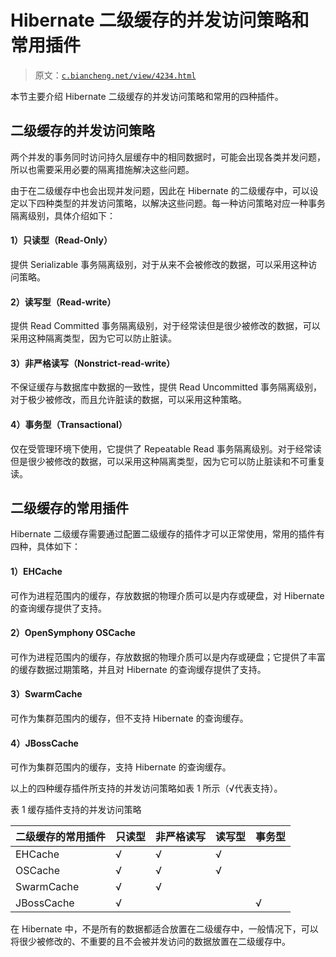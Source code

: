 # Hibernate 二级缓存的并发访问策略和常用插件

> 原文：[`c.biancheng.net/view/4234.html`](http://c.biancheng.net/view/4234.html)

本节主要介绍 Hibernate 二级缓存的并发访问策略和常用的四种插件。

## 二级缓存的并发访问策略

两个并发的事务同时访问持久层缓存中的相同数据时，可能会出现各类并发问题，所以也需要采用必要的隔离措施解决这些问题。

由于在二级缓存中也会出现并发问题，因此在 Hibernate 的二级缓存中，可以设定以下四种类型的并发访问策略，以解决这些问题。每一种访问策略对应一种事务隔离级别，具体介绍如下：

#### 1）只读型（Read-Only）

提供 Serializable 事务隔离级别，对于从来不会被修改的数据，可以采用这种访问策略。

#### 2）读写型（Read-write）

提供 Read Committed 事务隔离级别，对于经常读但是很少被修改的数据，可以采用这种隔离类型，因为它可以防止脏读。

#### 3）非严格读写（Nonstrict-read-write）

不保证缓存与数据库中数据的一致性，提供 Read Uncommitted 事务隔离级别，对于极少被修改，而且允许脏读的数据，可以采用这种策略。

#### 4）事务型（Transactional）

仅在受管理环境下使用，它提供了 Repeatable Read 事务隔离级别。对于经常读但是很少被修改的数据，可以采用这种隔离类型，因为它可以防止脏读和不可重复读。

## 二级缓存的常用插件

Hibernate 二级缓存需要通过配置二级缓存的插件才可以正常使用，常用的插件有四种，具体如下：

#### 1）EHCache

可作为进程范围内的缓存，存放数据的物理介质可以是内存或硬盘，对 Hibernate 的查询缓存提供了支持。

#### 2）OpenSymphony OSCache

可作为进程范围内的缓存，存放数据的物理介质可以是内存或硬盘；它提供了丰富的缓存数据过期策略，并且对 Hibernate 的查询缓存提供了支持。

#### 3）SwarmCache

可作为集群范围内的缓存，但不支持 Hibernate 的查询缓存。

#### 4）JBossCache

可作为集群范围内的缓存，支持 Hibernate 的查询缓存。

以上的四种缓存插件所支持的并发访问策略如表 1 所示（√代表支持）。

表 1 缓存插件支持的并发访问策略

| 二级缓存的常用插件 | 只读型 | 非严格读写 | 读写型 | 事务型 |
| --- | --- | --- | --- | --- |
| EHCache | √ | √ | √ |   |
| OSCache | √ | √ | √ |   |
| SwarmCache | √ | √ |   |   |
| JBossCache | √ |   |   | √ |

在 Hibernate 中，不是所有的数据都适合放置在二级缓存中，一般情况下，可以将很少被修改的、不重要的且不会被并发访问的数据放置在二级缓存中。